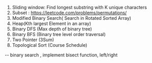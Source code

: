 1. Sliding window: Find longest substring with K unique characters
2. Subset : https://leetcode.com/problems/permutations/
3. Modified Binary Search( Search in Rotated Sorted Array)
4. Heap(Kth largest Element in an array)
5. Binary DFS (Max depth of binary tree)
6. Binary BFS (Binary tree level order traversal)
7. Two Pointer (3Sum)
8. Topological Sort (Course Schedule)

-- binary search , implement bisect function, left/right
